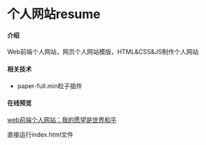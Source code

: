 # 个人网站resume

#### 介绍
Web前端个人网站，网页个人网站模版，HTML&CSS&JS制作个人网站

#### 相关技术
- paper-full.min粒子插件


#### 在线预览
[web前端个人网站：我的愿望是世界和平](https://ytlds.top)

直接运行index.html文件

